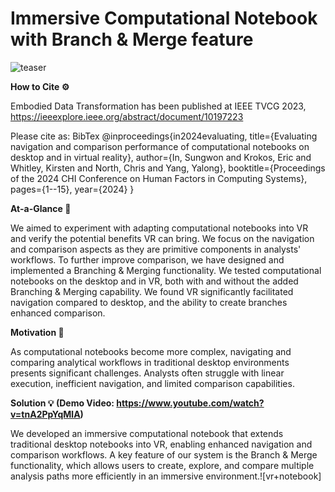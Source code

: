 # Immersive Computational Notebook with Branch & Merge feature

![teaser](https://github.com/user-attachments/assets/897b8778-8a39-4cba-aa3d-386c1add6b81)


**How to Cite ⚙️**

Embodied Data Transformation has been published at IEEE TVCG 2023, https://ieeexplore.ieee.org/abstract/document/10197223

Please cite as: BibTex @inproceedings{in2024evaluating,
  title={Evaluating navigation and comparison performance of computational notebooks on desktop and in virtual reality},
  author={In, Sungwon and Krokos, Eric and Whitley, Kirsten and North, Chris and Yang, Yalong},
  booktitle={Proceedings of the 2024 CHI Conference on Human Factors in Computing Systems},
  pages={1--15},
  year={2024}
}


**At-a-Glance 👀**

We aimed to experiment with adapting computational notebooks into VR and verify the potential benefits VR can bring. We focus on the navigation and comparison aspects as they are primitive components in analysts' workflows. To further improve comparison, we have designed and implemented a Branching & Merging functionality. We tested computational notebooks on the desktop and in VR, both with and without the added Branching & Merging capability. We found VR significantly facilitated navigation compared to desktop, and the ability to create branches enhanced comparison.

**Motivation 🤔**

As computational notebooks become more complex, navigating and comparing analytical workflows in traditional desktop environments presents significant challenges. Analysts often struggle with linear execution, inefficient navigation, and limited comparison capabilities.

**Solution 💡 (Demo Video: https://www.youtube.com/watch?v=tnA2PpYqMlA)**

We developed an immersive computational notebook that extends traditional desktop notebooks into VR, enabling enhanced navigation and comparison workflows. A key feature of our system is the Branch & Merge functionality, which allows users to create, explore, and compare multiple analysis paths more efficiently in an immersive environment.![vr+notebook]
